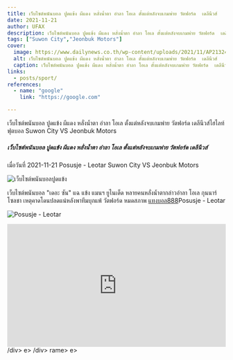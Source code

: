 ```yaml
---
title: เว็บไซต์พนันบอล ปูดแข้ง ผีแดง หลั่งน้ำตา อำลา โอเล ตั้งแต่หลังจบเกมพ่าย วัตฟอร์ด  เดลีนีวส์
date: 2021-11-21
author: UFAX
description: เว็บไซต์พนันบอล ปูดแข้ง ผีแดง หลั่งน้ำตา อำลา โอเล ตั้งแต่หลังจบเกมพ่าย วัตฟอร์ด  เดลีนีวส์ 2021-11-21
tags: ["Suwon City","Jeonbuk Motors"]
cover:
  image: https://www.dailynews.co.th/wp-content/uploads/2021/11/AP21324621563384.jpg
  alt: เว็บไซต์พนันบอล ปูดแข้ง ผีแดง หลั่งน้ำตา อำลา โอเล ตั้งแต่หลังจบเกมพ่าย วัตฟอร์ด  เดลีนีวส์
  caption: เว็บไซต์พนันบอล ปูดแข้ง ผีแดง หลั่งน้ำตา อำลา โอเล ตั้งแต่หลังจบเกมพ่าย วัตฟอร์ด  เดลีนีวส์
links:
  - posts/sport/
references:
  - name: "google"
    link: "https://google.com"

---
```


เว็บไซต์พนันบอล ปูดแข้ง ผีแดง หลั่งน้ำตา อำลา โอเล ตั้งแต่หลังจบเกมพ่าย วัตฟอร์ด  เดลีนีวส์ไฮไลท์ฟุตบอล Suwon City VS Jeonbuk Motors

<!--more-->

##### เว็บไซต์พนันบอล ปูดแข้ง ผีแดง หลั่งน้ำตา อำลา โอเล ตั้งแต่หลังจบเกมพ่าย วัตฟอร์ด  เดลีนีวส์


เมื่อวันที่ 2021-11-21 Posusje - Leotar Suwon City VS Jeonbuk Motors

![เว็บไซต์พนันบอลปูดแข้ง](https://www.dailynews.co.th/wp-content/uploads/2021/11/AP21324621563384.jpg "เว็บไซต์พนันบอลปูดแข้ง")


เว็บไซต์พนันบอล "เดอะ ซัน" แฉ แข้ง แมนฯ ยูไนเต็ด หลายคนหลั่งน้ำตากล่าวอำลา โอเล กุนนาร์ โซลชา เหตุคาดโดนปลดแน่หลังพาทีมบุกแพ้ วัตฟอร์ด หมดสภาพ <a href="https://bit.ly/3ovjgXC">แทงบอล888</a>Posusje - Leotar

![Posusje - Leotar](https://www.scorebat.com/og/m/og1132550.jpeg "Posusje - Leotar")


<div style='width:100%;height:0px;position:relative;padding-bottom:56.250%;'><iframe src='https://www.scorebat.com/embed/v/619a8179e0908/?utm_source=api&utm_medium=video&utm_campaign=dflt' frameborder='0' width='100%' height='100%' allowfullscreen allow='autoplay; fullscreen' style='width:100%;height:100%;position:absolute;left:0px;top:0px;overflow:hidden;'></iframe></div>
/div>
e></div>
/div>
rame></div>
e></div>
